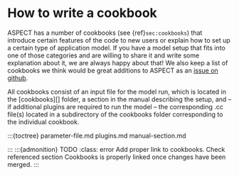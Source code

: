 # How to write a cookbook

ASPECT has a number of cookbooks (see
{ref}`sec:cookbooks`) that introduce certain features of the
code to new users or explain how to set up a certain type of application
model. If you have a model setup that fits into one of those categories and
are willing to share it and write some explanation about it, we are always
happy about that! We also keep a list of cookbooks we think would be great
additions to ASPECT as an [issue on github](https://github.com/geodynamics/aspect/issues/2110).

All cookbooks consist of an input file for the model run, which is located in
the [cookbooks][] folder, a section in the manual describing the setup, and
&ndash; if additional plugins are required to run the model &ndash; the
corresponding .cc file(s) located in a subdirectory of the cookbooks folder
corresponding to the individual cookbook.

:::{toctree}
parameter-file.md
plugins.md
manual-section.md

:::
:::{admonition} TODO
:class: error
Add proper link to cookbooks. 
Check referenced section Cookbooks is properly linked once changes have been merged.
:::
